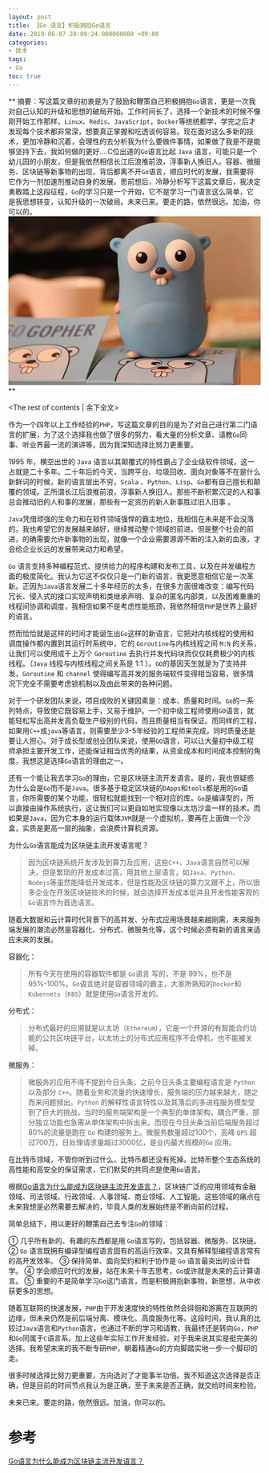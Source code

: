 ```yaml
---
layout: post
title: 【Go 语言】积极拥抱Go语言
date: 2019-06-07 20:09:24.000000000 +09:00
categories:
- 技术
tags:
- Go
toc: true
---
```


**
摘要：﻿写这篇文章的初衷是为了鼓励和鞭策自己积极拥抱`Go`语言，更是一次我对自己认知的升级和思想的破局开始。工作时间长了，选择一个新技术的时候不像刚开始工作那样，`Linux`、`Redis`、`JavaScript`，`Docker`等统统都学，学完之后才发现每个技术都非常深，想要真正掌握和吃透谈何容易。现在面对这么多新的技术，更加冷静和沉着，会理性的去分析我为什么要做件事情，如果做了我是不是能够坚持下去，我如何做的更好....C位出道的`Go`语言比起 `Java` 语言，可能只是一个幼儿园的小朋友，但是我依然相信长江后浪推前浪，浮事新人换旧人。容器、微服务、区块链等新事物的出现，背后都离不开`Go`语言，顺应时代的发展，我需要将它作为一剂加速剂推动自身的发展。思前想后，冷静分析写下这篇文章后，我决定勇敢踏上这段征程，`Go`的学习只是一个开始，它不是学习一门语言这么简单，它是我思想转变，认知升级的一次破局。未来已来。要走的路，依然很远。加油，你可以的。
![go.jpeg](https://raw.githubusercontent.com/LensXiong/hexo_source_code/master/img/technology/2019/go-start/go.jpeg)
**
<!-- more -->
<The rest of contents | 余下全文>

作为一个四年以上工作经验的`PHP`，写这篇文章的目的是为了对自己进行第二门语言的扩展，为了这个选择我也做了很多的努力，看大量的分析文章、请教`Go`同事、听业界最一流的演讲等，因为我深知选择比努力更重要。

1995 年，横空出世的 `Java` 语言以其颠覆式的特性霸占了企业级软件领域，这一占就是二十多年。二十年后的今天，当跨平台、垃圾回收、面向对象等不在是什么新鲜词的时候，新的语言层出不穷，`Scala` 、`Python`、`Lisp`、`Go`都有自己擅长和颠覆的领域。正所谓长江后浪推前浪，浮事新人换旧人。那些不断积累沉淀的人和事总会推动旧的人和事的发展，那些有一定资历的新人新事胜过旧人旧事 。

`Java`凭借顽强的生命力和在软件领域强悍的霸主地位，我相信在未来是不会没落的，我也希望它的发展越来越好，继续推动整个领域的前进。但是整个社会的前进，的确需要允许新事物的出现，就像一个企业需要源源不断的注入新的血液，才会给企业长远的发展带来动力和希望。

`Go` 语言支持多种编程范式、提供给力的程序构建和发布工具，以及在并发编程方面的极度简化。我认为它这不仅仅只是一门新的语言，我更愿意相信它是一次革新。正因为`Java`语言发展二十多年经历的太多，在很多方面很难改变：编写代码冗长、侵入式的接口实现声明和类继承声明、复杂的匿名内部类，以及困难重重的线程间协调和调度，我相信如果不是考虑性能瓶颈，我依然相信`PHP`是世界上最好的语言。

然而恰恰就是这样的时间才能诞生出`Go`这样的新语言，它把对内核线程的使用和调度操作都内置到其运行时系统中，它的 `Goroutine`与内核线程之间 `M:N` 的关系，让我们可以使用成千上万个 `Goroutine` 去执行并发代码块而仅仅耗费极少的内核线程。（`Java` 线程与内核线程之间关系是 1:1 ）。`GO`的基因天生就是为了支持并发，`Goroutine` 和 `channel` 使得编写高并发的服务端软件变得相当容易，很多情况下完全不需要考虑锁机制以及由此带来的各种问题。

对于一个研发团队来说，项目成败的关键因素是：成本、质量和时间。`Go`的一系列特点，导致使它既容易上手，又易于维护。一个初中级工程师使用`GO`语言，就能轻松写出高并发高负载生产级别的代码，而且质量相当有保证。而同样的工程，如果用`C++`或`java`等语言，则需要至少3-5年经验的工程师来完成，同时质量还是要让人担心。对于成长型或创业团队来说，使用`GO`语言，可以让大量初中级工程师承担主要开发工作，还能保证相当优秀的结果，从资金成本和时间成本控制的角度，我想这是选择`Go`语言的理由之一。

还有一个能让我去学习`Go`的理由，它是区块链主流开发语言。是的，我也很疑惑为什么会是`Go`而不是`Java`。很多基于稳定区块链的`DApps`和`tools`都是用的`Go`语言，你所需要的某个功能，很轻松就能找到一个相对应的库。`Go`是编译型的，所以直接由操作系统执行，这让我们可以更自如地实现像以太坊沙盒一样的技术。而如果是`Java`，因为它本身的运行载体`JVM`就是一个虚拟机，要再在上面做一个沙盒，实质是更高一层的抽象，会浪费计算机资源。

为什么`Go`语言能成为区块链主流开发语言呢？

> 因为区块链系统开发涉及到算力及应用，这些`C++`、`Java`语言自然可以解决，但是繁琐的开发成本过高，用其他上层语言，如`Java`、`Python`、`Nodejs`等虽然能降低开发成本，但是性能及区块链的算力又跟不上，所以很多企业在开发区块链技术的时候，就会选择开发成本低并且开发性能客观的`Go`语言作为首选语言。

随着大数据和云计算时代背景下的高并发、分布式应用场景越来越刚需，未来服务端发展的潮流必然是容器化、分布式、微服务化等，这个时候必须有新的语言来适应未来的发展。

容器化：

> 所有今天在使用的容器软件都是 `Go`语言 写的，不是 99%，也不是 95%-100%。`Go`语言绝对是容器领域的霸主，大家所熟知的`Docker`和`Kubernets`（`K8S`）就是使用`Go`语言开发的。

分布式：

> 分布式最好的应用就是以太坊（`Ethereum`），它是一个开源的有智能合约功能的公共区块链平台，以太坊上的分布式应用程序不会停机，也不能被关掉。

微服务：

> 微服务的应用不得不提到今日头条，之前今日头条主要编程语言是 `Python `以及部分 `C++`。随着业务和流量的快速增长，服务端的压力越来越大，随之而来问题频出。`Python` 的解释性语言特性以及其落后的多进程服务模型受到了巨大的挑战，当时的服务端架构是一个典型的单体架构，耦合严重，部分独立功能也急需从单体架构中拆出来。而现在今日头条当前后端服务超过80%的流量是跑在 `Go` 构建的服务上。微服务数量超过100个，高峰 `QPS` 超过700万，日处理请求量超过3000亿，是业内最大规模的`Go` 应用。

在比特币领域，不管你听到过什么，比特币都还没有死掉。比特币整个生态系统的高性能和高安全的保证需求，它们默契的共同点是使用`Go`语言。

根据[Go语言为什么能成为区块链主流开发语言？](https://zhuanlan.zhihu.com/p/44703613)，区块链广泛的应用领域有金融领域、司法领域、行政领域、人事领域、商业领域、人工智能。这些领域的痛点在未来我想是必然需要去解决的，毕竟人类的发展始终是不断向前的过程。

简单总结下，用以更好的鞭策自己去专注`Go`的领域：

> 
① 几乎所有新的、有趣的东西都是用 `Go`语言写的，包括容器、微服务、区块链。
② `Go` 语言既拥有编译型编程语言固有的高运行效率，又具有解释型编程语言常有的高开发效率。
③ 保持简单、面向契约和利于协作是 `Go` 语言最突出的设计哲学。
④ 学会顺应时代的发展，站在未来十年去思考，`Go`或许就是未来的云计算语言。
⑤ 重要的不是简单学习`Go`这门语言，而是积极拥抱新事物，新思想，从中收获更多的思想。

随着互联网的快速发展，`PHP`由于开发速度快的特性依然会徘徊和游离在互联网的边缘，但未来仍然是前后端分离、模块化、高度服务化等。这段时间，我认真的比较过`Java`语言和`Python`语言，也通过不断的学习和请教，我最终还是转向`Go`，`PHP`和`Go`同属于`C`语言系，加上这些年实际工作开发经验，对于我来说其实是挺完美的选择。我希望未来的我不断专研`PHP`，朝着精通`Go`的方向脚踏实地一步一个脚印的走。

很多时候选择比努力更重要，方向选对了才能事半功倍。我不知道这次选择是否正确，但是目前的时间节点我认为是正确，至于未来是否正确，就交给时间来检验。

未来已来。要走的路，依然很远。加油，你可以的。

# 参考

[Go语言为什么能成为区块链主流开发语言？](https://zhuanlan.zhihu.com/p/44703613)
